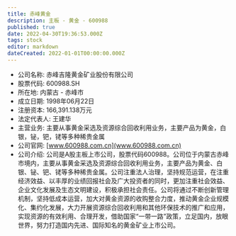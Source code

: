 ```yaml
---
title: 赤峰黄金
description: 主板 - 黄金 - 600988
published: true
date: 2022-04-30T19:36:53.000Z
tags: stock
editor: markdown
dateCreated: 2022-01-01T00:00:00.000Z
---
```


- 公司名称: 赤峰吉隆黄金矿业股份有限公司
- 股票代码: 600988.SH
- 所在地: 内蒙古 - 赤峰市
- 成立日期: 1998年06月22日
- 注册资本: 166,391.138万元
- 法定代表人: 王建华
- 主营业务: 主要从事黄金采选及资源综合回收利用业务，主要产品为黄金，白银，铋，钯，铑等多种稀贵金属
- 公司官网: [www.600988.com.cn](www.600988.com.cn)
- 公司介绍: 公司是A股主板上市公司，股票代码600988。公司位于内蒙古赤峰市境内，主要从事黄金采选及资源综合回收利用业务，主要产品为黄金、白银、铋、钯、铑等多种稀贵金属。公司注重法人治理，坚持规范运营，在注重经济效益、以丰厚的业绩回报社会及广大投资者的同时，更加注重社会效益、企业文化发展及生态文明建设，积极承担社会责任。公司将通过不断创新管理机制，坚持低成本运营，加大对黄金资源的收购整合力度，推动黄金企业规模化、集约化发展，大力开展资源综合回收利用和其他环保技术的推广和应用，实现资源的有效利用、合理开发，借助国家“一带一路”政策，立足国内，放眼世界，努力打造国内先进、国际知名的黄金矿业上市公司。



